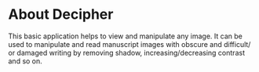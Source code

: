# About Decipher

This basic application helps to view and manipulate any image. It can be used to manipulate and read manuscript images with obscure and difficult/ or damaged writing by removing shadow, increasing/decreasing contrast and so on. 